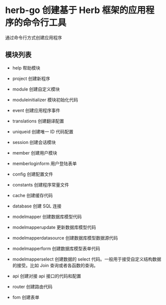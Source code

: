 # herb-go 创建基于 Herb 框架的应用程序的命令行工具

通过命令行方式创建应用程序

## 模块列表

- help 帮助模块

- project 创建新程序
- module 创建自定义模块
- moduleinitializer 模块初始化代码
- event 创建应用程序事件

* translations 创建翻译配置
* uniqueid 创建唯一 ID 代码配置

* session 创建会话模块
* member 创建用户模块
* memberloginform 用户登陆表单

* config 创建配置文件
* constants 创建程序常量文件

* cache 创建缓存代码
* database 创建 SQL 连接

* modelmapper 创建数据库模型代码
* modelmapperupdate 更新数据库模型代码
* modelmapperdatasource 创建数据库模型数据源代码
* modelmapperform 创建数据库模型表单代码
* modelmapperselect 创建数据的 select 代码。一般用于接受自定义结构数据的接受。比如 Join 查询或者各函数的查询。

* api 创建对接 api 接口的代码和配置

* router 创建路由代码
* fom 创建表单
